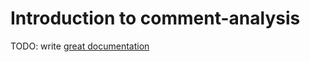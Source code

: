 # Introduction to comment-analysis

TODO: write [great documentation](http://jacobian.org/writing/what-to-write/)
